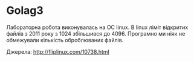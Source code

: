 # Golag3

Лабораторна робота виконувалась на ОС linux.
В linux ліміт відкритих файлів з 2011 року з 1024 збільшився до 4096.
Програмно ми ніяк не обмежували кількість оброблюваних файлів.

Джерела:
http://fliplinux.com/10738.html

